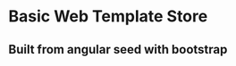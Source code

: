Basic Web Template Store
=====================
Built from angular seed with bootstrap
-------------------------
